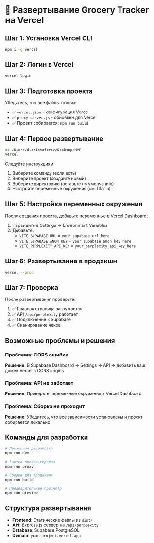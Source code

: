 # 🚀 Развертывание Grocery Tracker на Vercel

## Шаг 1: Установка Vercel CLI

```bash
npm i -g vercel
```

## Шаг 2: Логин в Vercel

```bash
vercel login
```

## Шаг 3: Подготовка проекта

Убедитесь, что все файлы готовы:
- ✅ `vercel.json` - конфигурация Vercel
- ✅ `proxy-server.js` - обновлен для Vercel
- ✅ Проект собирается: `npm run build`

## Шаг 4: Первое развертывание

```bash
cd /Users/d.chistoforov/Desktop/MVP
vercel
```

Следуйте инструкциям:
1. Выберите команду (если есть)
2. Выберите проект (создайте новый)
3. Выберите директорию (оставьте по умолчанию)
4. Настройте переменные окружения (см. Шаг 5)

## Шаг 5: Настройка переменных окружения

После создания проекта, добавьте переменные в Vercel Dashboard:

1. Перейдите в Settings → Environment Variables
2. Добавьте:
   - `VITE_SUPABASE_URL` = `your_supabase_url_here`
   - `VITE_SUPABASE_ANON_KEY` = `your_supabase_anon_key_here`
   - `VITE_PERPLEXITY_API_KEY` = `your_perplexity_api_key_here`

## Шаг 6: Развертывание в продакшн

```bash
vercel --prod
```

## Шаг 7: Проверка

После развертывания проверьте:
1. ✅ Главная страница загружается
2. ✅ API `/api/perplexity` работает
3. ✅ Подключение к Supabase
4. ✅ Сканирование чеков

## Возможные проблемы и решения

### Проблема: CORS ошибки
**Решение**: В Supabase Dashboard → Settings → API → добавить ваш домен Vercel в CORS origins

### Проблема: API не работает
**Решение**: Проверьте переменные окружения в Vercel Dashboard

### Проблема: Сборка не проходит
**Решение**: Убедитесь, что все зависимости установлены и проект собирается локально

## Команды для разработки

```bash
# Локальная разработка
npm run dev

# Запуск прокси-сервера
npm run proxy

# Сборка для продакшна
npm run build

# Предварительный просмотр
npm run preview
```

## Структура развертывания

- **Frontend**: Статические файлы из `dist/`
- **API**: Express.js сервер на `/api/perplexity`
- **Database**: Supabase PostgreSQL
- **Domain**: `your-project.vercel.app`
